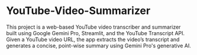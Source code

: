# YouTube-Video-Summarizer
This project is a web-based YouTube video transcriber and summarizer built using Google Gemini Pro, Streamlit, and the YouTube Transcript API. Given a YouTube video URL, the app extracts the video’s transcript and generates a concise, point-wise summary using Gemini Pro's generative AI.
